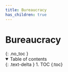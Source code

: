 ```yaml
---
title: Bureaucracy
has_children: true
---
```


<h1>Bureaucracy</h1>{: .no_toc }
<details open markdown="block">
  <summary>
    Table of contents
  </summary>
  {: .text-delta }
1. TOC
{:toc}
</details>
